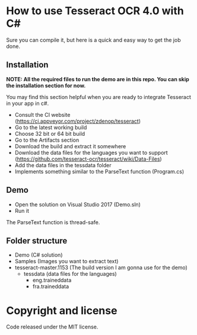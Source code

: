 # How to use Tesseract OCR 4.0 with C#

Sure you can compile it, but here is a quick and easy way to get the job done.

## Installation

**NOTE: All the required files to run the demo are in this repo. You can skip the installation section for now.**

You may find this section helpful when you are ready to integrate Tesseract in your app in c#.

- Consult the CI website (https://ci.appveyor.com/project/zdenop/tesseract)
- Go to the latest working build
- Choose 32 bit or 64 bit build
- Go to the Artifacts section
- Download the build and extract it somewhere
- Download the data files for the languages you want to support (https://github.com/tesseract-ocr/tesseract/wiki/Data-Files)
- Add the data files in the tessdata folder
- Implements something similar to the ParseText function (Program.cs)

## Demo

- Open the solution on Visual Studio 2017 (Demo.sln)
- Run it

The ParseText function is thread-safe.

## Folder structure

- Demo (C# solution)
- Samples (Images you want to extract text)
- tesseract-master.1153 (The build version I am gonna use for the demo)
  - tessdata (data files for the languages)
    - eng.traineddata
    - fra.traineddata

# Copyright and license
Code released under the MIT license.

